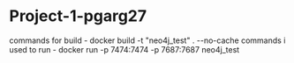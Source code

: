 # Project-1-pgarg27

commands for build - docker build -t "neo4j_test" . --no-cache
commands i used to run - docker run -p 7474:7474 -p 7687:7687 neo4j_test